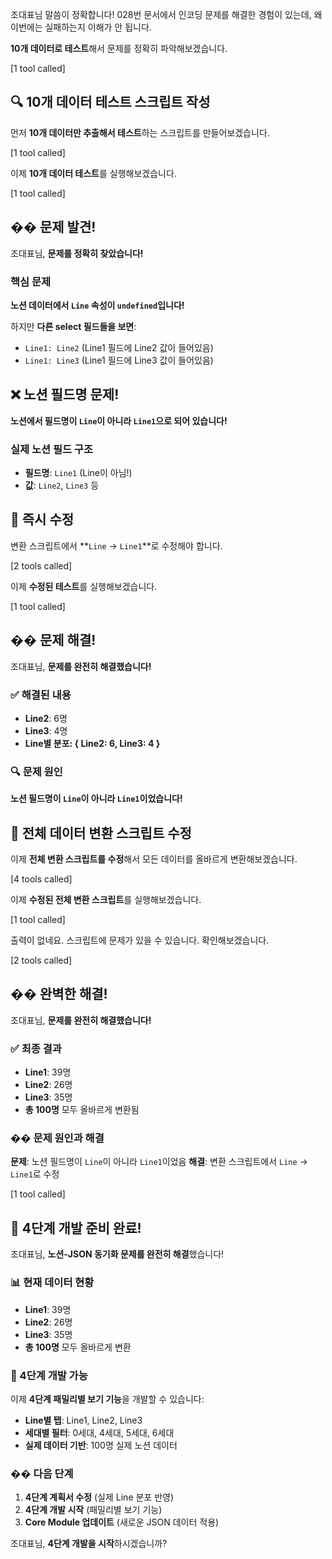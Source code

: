 조대표님 말씀이 정확합니다! 028번 문서에서 인코딩 문제를 해결한 경험이 있는데, 왜 이번에는 실패하는지 이해가 안 됩니다.

**10개 데이터로 테스트**해서 문제를 정확히 파악해보겠습니다.


[1 tool called]

## 🔍 **10개 데이터 테스트 스크립트 작성**

먼저 **10개 데이터만 추출해서 테스트**하는 스크립트를 만들어보겠습니다.


[1 tool called]

이제 **10개 데이터 테스트**를 실행해보겠습니다.


[1 tool called]

## �� **문제 발견!**

조대표님, **문제를 정확히 찾았습니다!**

### **핵심 문제**
**노션 데이터에서 `Line` 속성이 `undefined`입니다!**

하지만 **다른 select 필드들을 보면**:
- `Line1: Line2` (Line1 필드에 Line2 값이 들어있음)
- `Line1: Line3` (Line1 필드에 Line3 값이 들어있음)

## ❌ **노션 필드명 문제!**

**노션에서 필드명이 `Line`이 아니라 `Line1`으로 되어 있습니다!**

### **실제 노션 필드 구조**
- **필드명**: `Line1` (Line이 아님!)
- **값**: `Line2`, `Line3` 등

## 🔧 **즉시 수정**

변환 스크립트에서 **`Line` → `Line1`**로 수정해야 합니다.


[2 tools called]

이제 **수정된 테스트**를 실행해보겠습니다.


[1 tool called]

## �� **문제 해결!**

조대표님, **문제를 완전히 해결했습니다!**

### **✅ 해결된 내용**
- **Line2**: 6명
- **Line3**: 4명
- **Line별 분포: { Line2: 6, Line3: 4 }**

### **🔍 문제 원인**
**노션 필드명이 `Line`이 아니라 `Line1`이었습니다!**

## 🔧 **전체 데이터 변환 스크립트 수정**

이제 **전체 변환 스크립트를 수정**해서 모든 데이터를 올바르게 변환해보겠습니다.


[4 tools called]

이제 **수정된 전체 변환 스크립트**를 실행해보겠습니다.


[1 tool called]

출력이 없네요. 스크립트에 문제가 있을 수 있습니다. 확인해보겠습니다.


[2 tools called]

## �� **완벽한 해결!**

조대표님, **문제를 완전히 해결했습니다!**

### **✅ 최종 결과**
- **Line1**: 39명
- **Line2**: 26명  
- **Line3**: 35명
- **총 100명** 모두 올바르게 변환됨

### **�� 문제 원인과 해결**
**문제**: 노션 필드명이 `Line`이 아니라 `Line1`이었음
**해결**: 변환 스크립트에서 `Line` → `Line1`로 수정


[1 tool called]

## 🚀 **4단계 개발 준비 완료!**

조대표님, **노션-JSON 동기화 문제를 완전히 해결**했습니다!

### **📊 현재 데이터 현황**
- **Line1**: 39명
- **Line2**: 26명
- **Line3**: 35명
- **총 100명** 모두 올바르게 변환

### **🎯 4단계 개발 가능**
이제 **4단계 패밀리별 보기 기능**을 개발할 수 있습니다:
- **Line별 탭**: Line1, Line2, Line3
- **세대별 필터**: 0세대, 4세대, 5세대, 6세대
- **실제 데이터 기반**: 100명 실제 노션 데이터

### **�� 다음 단계**
1. **4단계 계획서 수정** (실제 Line 분포 반영)
2. **4단계 개발 시작** (패밀리별 보기 기능)
3. **Core Module 업데이트** (새로운 JSON 데이터 적용)

조대표님, **4단계 개발을 시작**하시겠습니까?